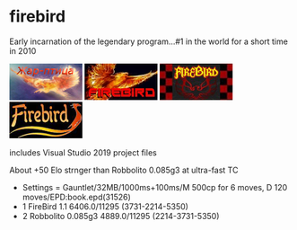 # firebird
Early incarnation of the legendary program...#1 in the world for a short time in 2010

![alt tag](https://raw.githubusercontent.com/FireFather/firebird-1.1/master/logos/firebird2.bmp)
![alt tag](https://raw.githubusercontent.com/FireFather/firebird-1.1/master/logos/firebird1.bmp)
![alt tag](https://raw.githubusercontent.com/FireFather/firebird-1.1/master/logos/firebird3.bmp)
![alt tag](https://raw.githubusercontent.com/FireFather/firebird-1.1/master/logos/firebird4.bmp)

includes Visual Studio 2019 project files

About +50 Elo strnger than Robbolito 0.085g3 at ultra-fast TC

- Settings = Gauntlet/32MB/1000ms+100ms/M 500cp for 6 moves, D 120 moves/EPD:book.epd(31526)
- 1  FireBird 1.1             	6406.0/11295	(3731-2214-5350)
- 2  Robbolito 0.085g3        	4889.0/11295	(2214-3731-5350)
